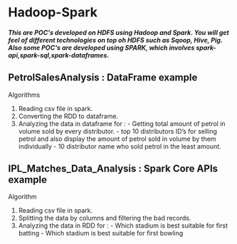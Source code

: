 # Hadoop-Spark

##### This are POC's developed on HDFS using Hadoop and Spark. You will get feel of different technologies on top oh HDFS such as Sqoop, Hive, Pig. Also some POC's are developed using SPARK, which involves spark-api,spark-sql,spark-dataframes.

## PetrolSalesAnalysis : DataFrame example

Algorithms
  1) Reading csv file in spark.
  2) Converting the RDD to dataframe.
  3) Analyzing the data in dataframe for :
    - Getting total amount of petrol in volume sold by every distributor.
    - top 10 distributors ID’s for selling petrol and also display the amount of petrol sold in volume by them individually
    - 10 distributor name who sold petrol in the least amount.

## IPL_Matches_Data_Analysis : Spark Core APIs example

Algorithm
  1) Reading csv file in spark.
  2) Splitting the data by columns and filtering the bad records.
  3) Analyzing the data in RDD for :
    - Which stadium is best suitable for first batting
    - Which stadium is best suitable for first bowling
